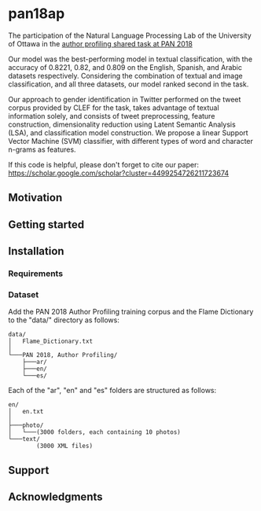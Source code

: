 # pan18ap
The participation of the Natural Language Processing Lab of the University of Ottawa in the [author profiling shared task at PAN 2018](https://pan.webis.de/clef18/pan18-web/author-profiling.html)

Our model was the best-performing model in textual classification, with the accuracy of 0.8221, 0.82, and 0.809 on the English, Spanish, and Arabic datasets respectively. Considering the combination of textual and image classification, and all three datasets, our model ranked second in the task.

Our approach to gender identification in Twitter performed on the tweet corpus provided by CLEF for the task, takes advantage of textual information solely, and consists of tweet preprocessing, feature construction, dimensionality reduction using Latent Semantic Analysis (LSA), and classification model construction. We propose a linear Support Vector Machine (SVM) classifier, with different types of word and character n-grams as features.

If this code is helpful, please don't forget to cite our paper:
https://scholar.google.com/scholar?cluster=4499254726211723674

## Motivation

## Getting started

## Installation
### Requirements

### Dataset

Add the PAN 2018 Author Profiling training corpus and the Flame Dictionary to the "data/" directory as follows:
```
data/
│   Flame_Dictionary.txt
│
└───PAN 2018, Author Profiling/
    ├───ar/
    ├───en/
    └───es/
```

Each of the "ar", "en" and "es" folders are structured as follows:
```
en/
│   en.txt
│
├───photo/
│   └───(3000 folders, each containing 10 photos)
└───text/
        (3000 XML files)
```

## Support

## Acknowledgments
